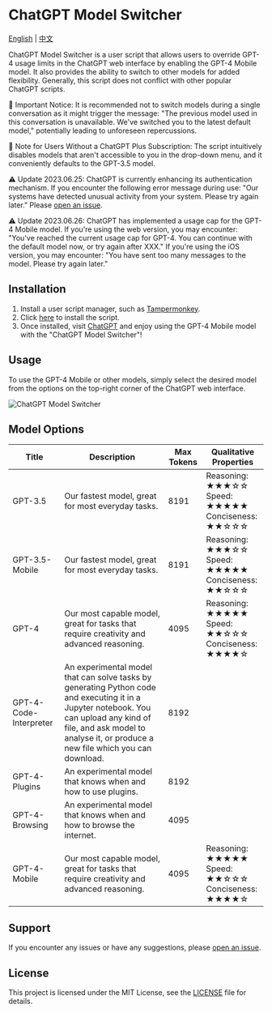 # ChatGPT Model Switcher

[English](README.md) | [中文](README_zh.md)

ChatGPT Model Switcher is a user script that allows users to override GPT-4 usage limits in the ChatGPT web interface by enabling the GPT-4 Mobile model. It also provides the ability to switch to other models for added flexibility. Generally, this script does not conflict with other popular ChatGPT scripts.

🔴 Important Notice: It is recommended not to switch models during a single conversation as it might trigger the message: "The previous model used in this conversation is unavailable. We've switched you to the latest default model," potentially leading to unforeseen repercussions.

🔵 Note for Users Without a ChatGPT Plus Subscription: The script intuitively disables models that aren't accessible to you in the drop-down menu, and it conveniently defaults to the GPT-3.5 model.

⚠️ Update 2023.06.25: ChatGPT is currently enhancing its authentication mechanism. If you encounter the following error message during use: "Our systems have detected unusual activity from your system. Please try again later." Please [open an issue](https://github.com/hydrotho/ChatGPT_Model_Switcher/issues).

⚠️ Update 2023.06.26: ChatGPT has implemented a usage cap for the GPT-4 Mobile model. If you're using the web version, you may encounter: "You've reached the current usage cap for GPT-4. You can continue with the default model now, or try again after XXX." If you're using the iOS version, you may encounter: "You have sent too many messages to the model. Please try again later."

## Installation

1. Install a user script manager, such as [Tampermonkey](https://www.tampermonkey.net/).
2. Click [here](https://raw.githubusercontent.com/hydrotho/ChatGPT_Model_Switcher/main/chatgpt-model-switcher.user.js) to install the script.
3. Once installed, visit [ChatGPT](https://chat.openai.com/) and enjoy using the GPT-4 Mobile model with the "ChatGPT Model Switcher"!

## Usage

To use the GPT-4 Mobile or other models, simply select the desired model from the options on the top-right corner of the ChatGPT web interface.

![ChatGPT Model Switcher](https://github.com/hydrotho/ChatGPT_Model_Switcher/assets/42911474/878f6d8f-c33d-43a5-b939-0b12017d587f)

## Model Options

| Title                  | Description                                                                                                                                                                                                              | Max Tokens | Qualitative Properties                                                |
| ---------------------- | ------------------------------------------------------------------------------------------------------------------------------------------------------------------------------------------------------------------------ | ---------- | --------------------------------------------------------------------- |
| GPT-3.5                | Our fastest model, great for most everyday tasks.                                                                                                                                                                        | 8191       | Reasoning:<br>★★★☆☆<br>Speed:<br>★★★★★<br>Conciseness:<br>★★☆☆☆ |
| GPT-3.5-Mobile         | Our fastest model, great for most everyday tasks.                                                                                                                                                                        | 8191       | Reasoning:<br>★★★☆☆<br>Speed:<br>★★★★★<br>Conciseness:<br>★★☆☆☆ |
| GPT-4                  | Our most capable model, great for tasks that require creativity and advanced reasoning.                                                                                                                                  | 4095       | Reasoning:<br>★★★★★<br>Speed:<br>★★☆☆☆<br>Conciseness:<br>★★★★☆ |
| GPT-4-Code-Interpreter | An experimental model that can solve tasks by generating Python code and executing it in a Jupyter notebook. You can upload any kind of file, and ask model to analyse it, or produce a new file which you can download. | 8192       |                                                                       |
| GPT-4-Plugins          | An experimental model that knows when and how to use plugins.                                                                                                                                                            | 8192       |                                                                       |
| GPT-4-Browsing         | An experimental model that knows when and how to browse the internet.                                                                                                                                                    | 4095       |                                                                       |
| GPT-4-Mobile           | Our most capable model, great for tasks that require creativity and advanced reasoning.                                                                                                                                  | 4095       | Reasoning:<br>★★★★★<br>Speed:<br>★★☆☆☆<br>Conciseness:<br>★★★★☆ |

## Support

If you encounter any issues or have any suggestions, please [open an issue](https://github.com/hydrotho/ChatGPT_Model_Switcher/issues).

## License

This project is licensed under the MIT License, see the [LICENSE](LICENSE) file for details.
